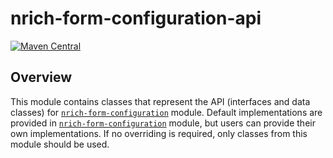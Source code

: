 # nrich-form-configuration-api

[![Maven Central](https://maven-badges.herokuapp.com/maven-central/net.croz.nrich/nrich-form-configuration-api/badge.svg?color=blue)](https://maven-badges.herokuapp.com/maven-central/net.croz.nrich/nrich-form-configuration-api)

## Overview

This module contains classes that represent the API (interfaces and data classes) for [`nrich-form-configuration`](../nrich-form-configuration/README.md) module.
Default implementations are provided in [`nrich-form-configuration`](../nrich-form-configuration/README.md) module, but users can provide their own implementations.
If no overriding is required, only classes from this module should be used.
